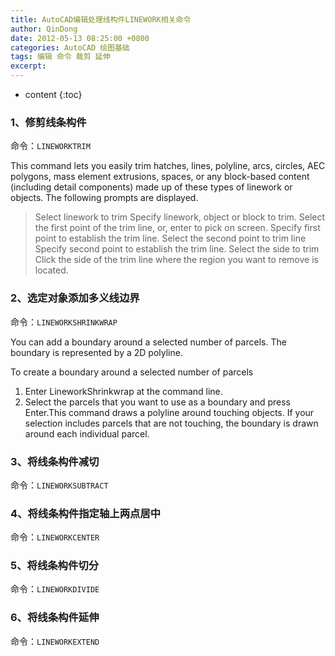 ```yaml
---
title: AutoCAD编辑处理线构件LINEWORK相关命令
author: QinDong
date: 2012-05-13 08:25:00 +0800
categories: AutoCAD 绘图基础
tags: 编辑 命令 裁剪 延伸
excerpt: 
---
```

* content
{:toc}

### 1、修剪线条构件
命令：`LINEWORKTRIM `

This command lets you easily trim hatches, lines, polyline, arcs, circles, AEC polygons, mass element extrusions, spaces, or any block-based content (including detail components) made up of these types of linework or objects.
The following prompts are displayed.
>Select linework to trim
>Specify linework, object or block to trim.
>Select the first point of the trim line, or, enter to pick on screen.
>Specify first point to establish the trim line.
>Select the second point to trim line
>Specify second point to establish the trim line.
>Select the side to trim
>Click the side of the trim line where the region you want to remove is located.

### 2、选定对象添加多义线边界
命令：`LINEWORKSHRINKWRAP`

You can add a boundary around a selected number of parcels. The boundary is represented by a 2D polyline.

To create a boundary around a selected number of parcels

1. Enter LineworkShrinkwrap at the command line.
2. Select the parcels that you want to use as a boundary and press Enter.This command draws a polyline around touching objects. If your selection includes parcels that are not touching, the boundary is drawn around each individual parcel.

### 3、将线条构件减切
命令：`LINEWORKSUBTRACT`

### 4、将线条构件指定轴上两点居中
命令：`LINEWORKCENTER`

### 5、将线条构件切分
命令：`LINEWORKDIVIDE`

### 6、将线条构件延伸
命令：`LINEWORKEXTEND`